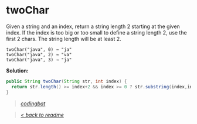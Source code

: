 # twoChar

Given a string and an index, return a string length 2 starting at the given index. If the index is too big or too small to define a string length 2, use the first 2 chars. The string length will be at least 2.

```
twoChar("java", 0) → "ja"
twoChar("java", 2) → "va"
twoChar("java", 3) → "ja"
```

**Solution:**

```java
public String twoChar(String str, int index) {
  return str.length() >= index+2 && index >= 0 ? str.substring(index,index+2) : str.substring(0,2);
}
```

> _[codingbat](http://codingbat.com/prob/p144623)_

> [< _back to readme_](/README.md)